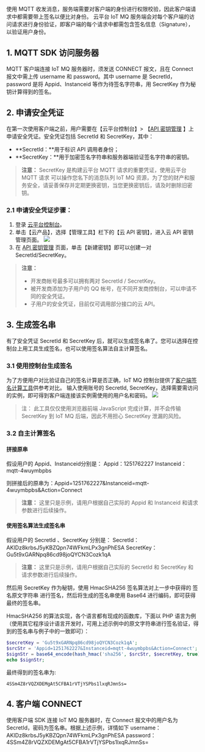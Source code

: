 使用 MQTT 收发消息，服务端需要对客户端的身份进行权限校验，因此客户端请求中都需要带上签名以便比对身份。
云平台 IoT MQ 服务端会对每个客户端的访问请求进行身份验证，即客户端的每个请求中都需包含签名信息（Signature），以验证用户身份。

## 1. MQTT SDK 访问服务器
MQTT 客户端连接 IoT MQ 服务器时，须发送 CONNECT 报文，且在 Connect 报文中需上传 username 和 password。其中 username 是 SecretId，password 是将 Appid、Instanceid 等作为待签名字符串，用 SecretKey 作为秘钥计算得到的签名。

## 2. 申请安全凭证
在第一次使用客户端之前，用户需要在【云平台控制台】> 【[API 密钥管理](http://console.tce.fsphere.cn/cam/capi) 】上申请安全凭证。安全凭证包括 SecretId 和 SecretKey，其中：

- **SecretId：**用于标识 API 调用者身份；
- **SecretKey：**用于加密签名字符串和服务器端验证签名字符串的密钥。

>**注意：**
> SecretKey 是构建云平台 MQTT 请求的重要凭证，使用云平台 MQTT 请求 可以操作您名下的消息队列 IoT MQ 资源，为了您的财产和服务安全，请妥善保存并定期更换密钥，当您更换密钥后，请及时删除旧密钥。


### 2.1 申请安全凭证步骤：

1. 登录 [云平台控制台](http://console.tce.fsphere.cn/)。
2. 单击【云产品】，选择【管理工具】栏下的【云 API 密钥】，进入云 API 密钥管理页面。
![](https://mc.qcloudimg.com/static/img/a771465c47830d54730f8f431d586991/image.png)
3. 在 [ API 密钥管理](http://console.tce.fsphere.cn/capi) 页面，单击【新建密钥】即可以创建一对 SecretId/SecretKey。
>**注意：**
> - 开发商帐号最多可以拥有两对 SecretId / SecretKey。
> - 被开发商添加为子用户的 QQ 帐号，在不同开发商控制台，可以申请不同的安全凭证。
> - 子用户的安全凭证，目前仅可调用部分接口的云 API。

##  3. 生成签名串
有了安全凭证 SecretId 和 SecretKey 后，就可以生成签名串了。您可以选择在控制台上用工具生成签名，也可以使用签名算法自主计算签名。
### 3.1 使用控制台生成签名
为了方便用户对比验证自己的签名计算是否正确，IoT MQ 控制台提供了[客户端签名计算工具](http://console.tce.fsphere.cn/iotmq/tool)供参考对比。
输入使用账号的 SecretId, SecretKey，选择需要需访问的实例，即可得到客户端连接该实例需使用的用户名和密码。
![](https://mc.qcloudimg.com/static/img/244089eb3a17badc54ac1ba11d3bc2ee/image.png)

> 注：
> 此工具仅仅使用浏览器前端 JavaScript 完成计算，并不会传输 SecretKey 到 IoT MQ 后端，因此不用担心 SecretKey 泄漏的风险。

### 3.2 自主计算签名
#### 拼接原串
假设用户的 Appid、Instanceid分别是：
Appid：1251762227
Instanceid：mqtt-4wuymbpbs

则拼接后的原串为：Appid=1251762227&Instanceid=mqtt-4wuymbpbs&Action=Connect

>**注意：**
>这里只是示例，请用户根据自己实际的 Appid 和 Instanceid 和请求参数进行后续操作。

#### 使用签名算法生成签名串
假设用户的 SecretId 、SecretKey 分别是：
SecretId： AKIDz8krbsJ5yKBZQpn74WFkmLPx3gnPhESA
SecretKey： Gu5t9xGARNpq86cd98joQYCN3Cozk1qA

>**注意：**
>这里只是示例，请用户根据自己实际的 SecretId 和 SecretKey 和请求参数进行后续操作。

然后用 SecretKey 作为秘钥，使用 HmacSHA256 签名算法对上一步中获得的 签名原文字符串 进行签名，然后将生成的签名串使用 Base64 进行编码，即可获得最终的签名串。

HmacSHA256 的算法实现，各个语言都有现成的函数库，下面以 PHP 语言为例（使用其它程序设计语言开发时，可用上述示例中的原文字符串进行签名验证，得到的签名串与例子中的一致即可）：

```php
$secretKey = 'Gu5t9xGARNpq86cd98joQYCN3Cozk1qA';
$srcStr = 'Appid=1251762227&Instanceid=mqtt-4wuymbpbs&Action=Connect';
$signStr = base64_encode(hash_hmac('sha256', $srcStr, $secretKey, true));
echo $signStr;
```

最终得到的签名串为:

```
4SSm4Z8rVQZXDEMgAt5CFBA1rVTjYSPbs1lxqRJmnSs=
```

## 4. 客户端 CONNECT
使用客户端 SDK 连接 IoT MQ 服务器时，在 Connect 报文中的用户名为 SecretId，密码为签名串。根据上述示例，详情如下
username：AKIDz8krbsJ5yKBZQpn74WFkmLPx3gnPhESA
password：4SSm4Z8rVQZXDEMgAt5CFBA1rVTjYSPbs1lxqRJmnSs=
